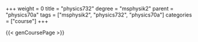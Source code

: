 +++
weight = 0
title = "physics732"
degree = "msphysik2"
parent = "physics70a"
tags = ["msphysik2", "physics732", "physics70a"]
categories = ["course"]
+++

{{< genCoursePage >}}
